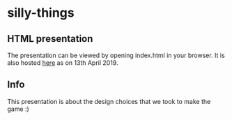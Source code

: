 # silly-things

## HTML presentation
The presentation can be viewed by opening index.html in your browser.
It is also hosted [here](https://kaivu1999.github.io/) as on 13th April 2019.

## Info
This presentation is about the design choices that we took to make the game :)
